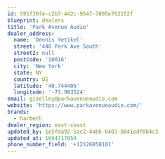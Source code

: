```yaml
---
id: 591f30fe-c2b7-442c-9547-7805e762152f
blueprint: dealers
title: 'Park Avenue Audio'
dealer_address:
  name: 'Dennis Yetikel'
  street: '440 Park Ave South'
  street2: null
  postCode: '10016'
  city: 'New York'
  state: NY
  country: US
  latitude: '40.744405'
  longitude: '-73.983524'
email: giselley@parkavenueaudio.com
website: 'https://www.parkavenueaudio.com/'
brands:
  - harbeth
dealer_region: east-coast
updated_by: 1e5fda92-5ac2-4abb-b403-8041edf0b4c3
updated_at: 1694717054
phone_number_field: '+12126858101'
---
```

